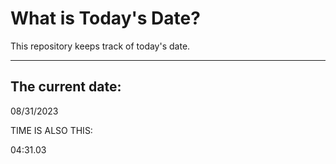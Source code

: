 # What is Today's Date?
This repository keeps track of today's date.
* * *
 
## The current date:  
 08/31/2023 
  
  
 TIME IS ALSO THIS: 
  
 04:31.03 
  
  
